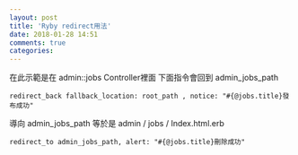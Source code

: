 ```yaml
---
layout: post
title: 'Ryby redirect用法'
date: 2018-01-28 14:51
comments: true
categories: 
---
```

在此示範是在 admin::jobs Controller裡面
下面指令會回到 admin_jobs_path

	redirect_back fallback_location: root_path , notice: "#{@jobs.title}發布成功"

導向 admin_jobs_path 等於是 admin / jobs / Index.html.erb

	redirect_to admin_jobs_path, alert: "#{@jobs.title}刪除成功"